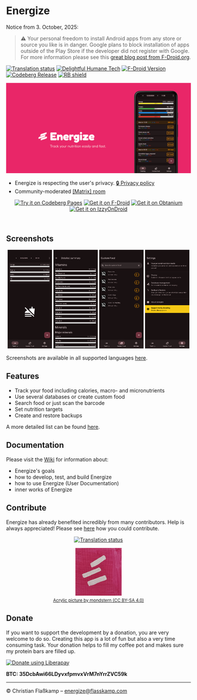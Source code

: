 # Energize

Notice from 3. October, 2025:

> ⚠️ Your personal freedom to install Android apps from any store or source you like is in danger. Google plans to block installation of apps outside of the Play Store if the developer did not register with Google. For more information please see this [great blog post from F-Droid.org](https://f-droid.org/de/2025/09/29/google-developer-registration-decree.html).

[![Translation status](https://hosted.weblate.org/widgets/energize/-/energize/svg-badge.svg)](https://hosted.weblate.org/engage/energize/) [![Delightful Humane Tech](https://codeberg.org/teaserbot-labs/delightful-humane-design/raw/branch/main/humane-tech-badge.svg)](https://codeberg.org/teaserbot-labs/delightful-humane-design) [![F-Droid Version](https://img.shields.io/f-droid/v/com.flasskamp.energize?label=F-Droid&color=b1eb0b)](https://f-droid.org/de/packages/com.flasskamp.energize/) [![Codeberg Release](https://img.shields.io/gitea/v/release/epinez/Energize?gitea_url=https%3A%2F%2Fcodeberg.org&label=Codeberg%20APK&color=4793cc)](https://codeberg.org/epinez/Energize/releases) [<img src="https://shields.rbtlog.dev/simple/com.flasskamp.energize" alt="RB shield">](https://shields.rbtlog.dev/com.flasskamp.energize)

<img src="./fastlane/metadata/android/en-US/images/featureGraphic.png" alt="Energize. Track your nutrition easily and fast.">

  - Energize is respecting the user's privacy. [🔒 Privacy policy](PRIVACY.md)
  - Community-moderated [[Matrix] room](https://matrix.to/#/%23energize:matrix.org)

<p align="center">
  <a href="https://epinez.codeberg.page/projects/energize/index.html"><img src="https://codeberg.org/epinez/pages/raw/branch/main/try_on_codeberg_pages.png" alt="Try it on Codeberg Pages" height="75"></a>
  <a href="https://f-droid.org/packages/com.flasskamp.energize"><img src="https://fdroid.gitlab.io/artwork/badge/get-it-on.png" alt="Get it on F-Droid" height="75"></a>
  <a href="http://apps.obtainium.imranr.dev/redirect.html?r=obtainium://add/https://codeberg.org/epinez/Energize"><img src="https://github.com/user-attachments/assets/713d71c5-3dec-4ec4-a3f2-8d28d025a9c6" alt="Get it on Obtanium" height="75"></a>
  <a href="https://apt.izzysoft.de/packages/com.flasskamp.energize"><img src="https://gitlab.com/IzzyOnDroid/repo/-/raw/master/assets/IzzyOnDroid.png" alt="Get it on IzzyOnDroid" height="75"></a>
</p>

<br>

## Screenshots

<p align="center">
  <img src="./fastlane/metadata/android/en-US/images/phoneScreenshots/1_dark.png" width="24%"/>
  <img src="./fastlane/metadata/android/en-US/images/phoneScreenshots/2_dark.png" width="24%"/>
  <img src="./fastlane/metadata/android/en-US/images/phoneScreenshots/3_dark.png" width="24%"/>
  <img src="./fastlane/metadata/android/en-US/images/phoneScreenshots/4_dark.png" width="24%"/>
</p>

Screenshots are available in all supported languages [here](fastlane/metadata/android).

## Features

- Track your food including calories, macro- and micronutrients
- Use several databases or create custom food
- Search food or just scan the barcode
- Set nutrition targets
- Create and restore backups

A more detailed list can be found [here](https://codeberg.org/epinez/Energize/wiki/Features).

## Documentation

Please visit the [Wiki](https://codeberg.org/epinez/Energize/wiki) for information about:

- Energize's goals
- how to develop, test, and build Energize
- how to use Energize (User Documentation)
- inner works of Energize

## Contribute

Energize has already benefited incredibly from many contributors. Help is always appreciated! Please see [here](https://codeberg.org/epinez/Energize/wiki/Contribute) how you could contribute.

<p align="center">
  <a href="https://hosted.weblate.org/engage/energize/">
  <img src="https://hosted.weblate.org/widget/energize/energize/287x66-black.png" alt="Translation status" />
  </a>
</p>

<p>
  <div align="center">
    <img src="assets/mondstern/mondstern_acryl_energize.jpg" width="25%" alt="acrylic picture of Energize by mondstern">
    </span>
  </div>

  <div align="center">
    <small><a href="https://codeberg.org/AcrylicIcons/pictures">Acrylic picture by mondstern (CC BY-SA 4.0)</a>
    </small>
  </div>
</p>

## Donate

If you want to support the development by a donation, you are very welcome to do so. Creating this app is a lot of fun but also a very time consuming task. Your donation helps to fill my coffee pot and makes sure my protein bars are filled up.

[![Donate using Liberapay](https://liberapay.com/assets/widgets/donate.svg)](https://liberapay.com/epinez/donate)

**BTC: 35DcbAwi66LDyvxfpmvxVrM7nYrrZVC59k**

---

© Christian Flaßkamp – energize@flasskamp.com
